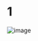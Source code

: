 # 1
![image](https://user-images.githubusercontent.com/70198995/165935311-a16b66ff-64f2-4584-b32b-2afe1f466932.png)
